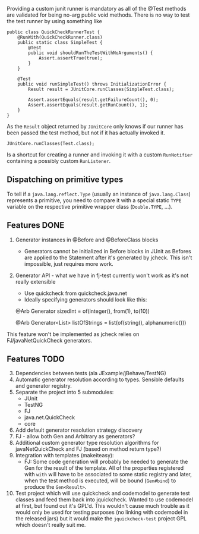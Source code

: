 Providing a custom junit runner is mandatory as all of the @Test methods are
validated for being no-arg public void methods.
There is no way to test the test runner by using something like

    public class QuickCheckRunnerTest {
        @RunWith(QuickCheckRunner.class)
        public static class SimpleTest {
            @Test
            public void shouldRunTheTestWithNoArguments() {
                Assert.assertTrue(true);
            }
        }

        @Test
        public void runSimpleTest() throws InitializationError {
            Result result = JUnitCore.runClasses(SimpleTest.class);

            Assert.assertEquals(result.getFailureCount(), 0);
            Assert.assertEquals(result.getRunCount(), 1);
        }
    }

As the `Result` object returned by `JUnitCore` only knows if our runner has
been passed the test method, but not if it has actually invoked it.

    JUnitCore.runClasses(Test.class);

Is a shortcut for creating a runner and invoking it with a custom `RunNotifier`
containing a possibly custom `RunListener`.

## Dispatching on primitive types
To tell if a `java.lang.reflect.Type` (usually an instance of
`java.lang.Class`) represents a primitive, you need to compare it with a
special static `TYPE` variable on the respective primitive wrapper class
(`Double.TYPE`, ...).

## Features DONE
1. Generator instances in @Before and @BeforeClass blocks
    - Generators cannot be initialized in Before blocks in JUnit as Befores are
      applied to the Statement after it's generated by jcheck. This isn't
      impossible, just requires more work.
2. Generator API - what we have in fj-test currently won't work as it's not really extensible
    * Use quickcheck from quickcheck.java.net
    * Ideally specifying generators should look like this:

    @Arb
    Generator<Integer> sizedInt = of(integer(), from(1), to(10))

    @Arb
    Generator<List<String>> listOfStrings = list(of(string(), alphanumeric()))

This feature won't be implemented as jcheck relies on FJ/javaNetQuickCheck generators.

## Features TODO
3. Dependencies between tests (ala JExample/jBehave/TestNG)
4. Automatic generator resolution according to types. Sensible defaults and generator registry.
5. Separate the project into 5 submodules:
    - JUnit
    - TestNG
    - FJ
    - java.net.QuickCheck
    - core
6. Add default generator resolution strategy discovery
7. FJ - allow both Gen and Arbitrary as generators?
8. Additional custom generator type resolution algorithms for javaNetQuickCheck and FJ (based on method return type?)
9. Integration with templates (makeiteasy):
    - FJ: Some code generation will probably be needed to generate the Gen for the result of the template.
          All of the properties registered with `with` will have to be associated to some static registry and later,
          when the test method is executed, will be bound (`Gen#bind`) to produce the `Gen<Result>`.
10. Test project which will use quickcheck and codemodel to generate test classes and feed them back into jquickcheck.
    Wanted to use codemodel at first, but found out it's GPL'd. This wouldn't
    cause much trouble as it would only be used for testing purposes (no
    linking with codemodel in the released jars) but it would make the
    `jquickcheck-test` project GPL which doesn't really suit me.
